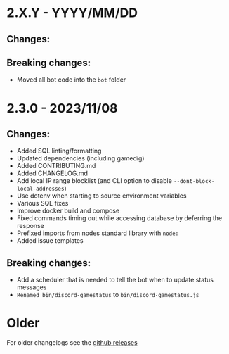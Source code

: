 # 2.X.Y - YYYY/MM/DD

## Changes:

## Breaking changes:

- Moved all bot code into the `bot` folder

# 2.3.0 - 2023/11/08

## Changes:

- Added SQL linting/formatting
- Updated dependencies (including gamedig)
- Added CONTRIBUTING.md
- Added CHANGELOG.md
- Add local IP range blocklist (and CLI option to disable `--dont-block-local-addresses`)
- Use dotenv when starting to source environment variables
- Various SQL fixes
- Improve docker build and compose
- Fixed commands timing out while accessing database by deferring the response
- Prefixed imports from nodes standard library with `node:`
- Added issue templates

## Breaking changes:

- Add a scheduler that is needed to tell the bot when to update status messages
- `Renamed bin/discord-gamestatus` to `bin/discord-gamestatus.js`

# Older

For older changelogs see the [github releases](https://github.com/discord-gamestatus/discord-gamestatus/releases)